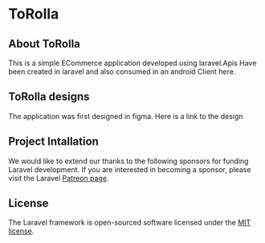 <h1>ToRolla </h1>


## About ToRolla

This is a  simple ECommerce application developed using laravel.Apis Have been created in laravel and also consumed in an android Client here.


## ToRolla designs
The application was first designed in figma. Here is a link to the design

<p><a href="https://www.figma.com/file/E3TSq3ERfFjAzxjtjQpDcp/ToRolla?node-id=0%3A1"></a> </p>


## Project Intallation

We would like to extend our thanks to the following sponsors for funding Laravel development. If you are interested in becoming a sponsor, please visit the Laravel [Patreon page](https://patreon.com/taylorotwell).

## License

The Laravel framework is open-sourced software licensed under the [MIT license](https://opensource.org/licenses/MIT).
